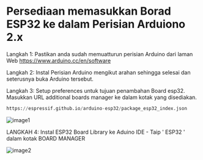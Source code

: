 #  Persediaan memasukkan Borad ESP32 ke dalam Perisian Arduiono 2.x

Langkah 1: Pastikan anda sudah memuatturun perisian Arduino dari laman Web https://www.arduino.cc/en/software  

Langkah 2: Instal Perisian Arduino mengikut arahan sehingga selesai dan seterusnya buka Arduino tersebut.

Langkah 3: Setup preferences untuk tujuan penambahan Board esp32. Masukkan URL additional boards manager ke dalam kotak yang disediakan.
```python
https://espressif.github.io/arduino-esp32/package_esp32_index.json 
```

![image1](https://github.com/Husainiaza/ESP32--Project-Board/assets/148662620/569dfafd-9887-49c3-802e-15a9a899d5b4)

LANGKAH 4: Instal ESP32 Board Library ke Aduino IDE - Taip ' ESP32 ' dalam kotak BOARD MANAGER

![image2](https://github.com/Husainiaza/ESP32--Project-Board/assets/148662620/23b0c486-c77a-483b-a65d-a83145012b68)
